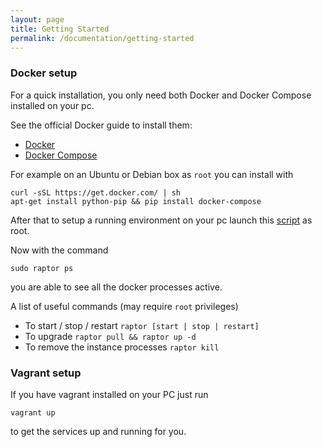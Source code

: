 ```yaml
---
layout: page
title: Getting Started
permalink: /documentation/getting-started
---
```


### Docker setup

For a quick installation, you only need both Docker and Docker Compose installed on your pc.

See the official Docker guide to install them:

- [Docker](https://docs.docker.com/engine/installation/linux/ubuntu/#/install-docker)
- [Docker Compose](https://docs.docker.com/compose/install/)

For example on an Ubuntu or Debian box as `root` you can install with

```
curl -sSL https://get.docker.com/ | sh
apt-get install python-pip && pip install docker-compose
```

After that to setup a running environment on your pc launch this [script](https://raw.githubusercontent.com/raptorbox/raptor/master/scripts/installer.sh) as root.

Now with the command

`sudo raptor ps`

you are able to see all the docker processes active.

A list of useful commands (may require `root` privileges)

- To start / stop / restart  `raptor [start | stop | restart]`
- To upgrade `raptor pull && raptor up -d`
- To remove the instance processes `raptor kill`

### Vagrant setup

If you have vagrant installed on your PC just run

`vagrant up`

to get the services up and running for you.

